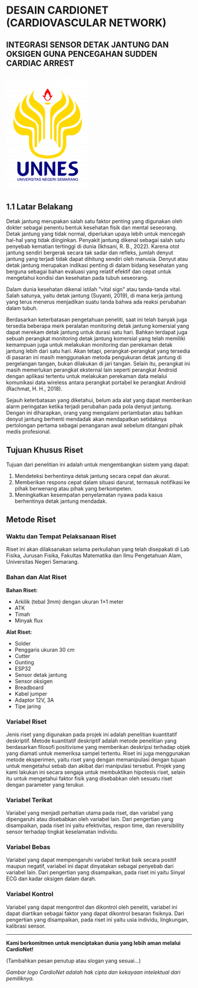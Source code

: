 # DESAIN CARDIONET (CARDIOVASCULAR NETWORK)
## INTEGRASI SENSOR DETAK JANTUNG DAN OKSIGEN GUNA PENCEGAHAN SUDDEN CARDIAC ARREST

![CardioNet Logo](https://github.com/4211421036/g4lihru/blob/main/Pemprogaman/Pemprogaman%20Sistem%20Instrumentasi/Logo-Transparan-Warna-1-225x300.png)
---

## 1.1 Latar Belakang

Detak jantung merupakan salah satu faktor penting yang digunakan oleh dokter sebagai penentu bentuk kesehatan fisik dan mental seseorang. Detak jantung yang tidak normal, diperlukan upaya lebih untuk mencegah hal-hal yang tidak diinginkan. Penyakit jantung dikenal sebagai salah satu penyebab kematian tertinggi di dunia (Ikhsani, R. B., 2022). Karena otot jantung sendiri bergerak secara tak sadar dan refleks, jumlah denyut jantung yang terjadi tidak dapat dihitung sendiri oleh manusia. Denyut atau detak jantung merupakan indikasi penting di dalam bidang kesehatan yang berguna sebagai bahan evaluasi yang relatif efektif dan cepat untuk mengetahui kondisi dan kesehatan pada tubuh seseorang.

Dalam dunia kesehatan dikenal istilah "vital sign" atau tanda-tanda vital. Salah satunya, yaitu detak jantung (Suyanti, 2019), di mana kerja jantung yang terus menerus menjadikan suatu tanda bahwa ada reaksi perubahan dalam tubuh.

Berdasarkan keterbatasan pengetahuan peneliti, saat ini telah banyak juga tersedia beberapa merk peralatan monitoring detak jantung komersial yang dapat merekam detak jantung untuk durasi satu hari. Bahkan terdapat juga sebuah perangkat monitoring detak jantung komersial yang telah memiliki kemampuan juga untuk melakukan monitoring dan perekaman detak jantung lebih dari satu hari. Akan tetapi, perangkat-perangkat yang tersedia di pasaran ini masih menggunakan metoda pengukuran detak jantung di pergelangan tangan, bukan dilakukan di jari tangan. Selain itu, perangkat ini masih memerlukan perangkat eksternal lain seperti perangkat Android dengan aplikasi tertentu untuk melakukan perekaman data melalui komunikasi data wireless antara perangkat portabel ke perangkat Android (Rachmat, H. H., 2018).

Sejauh keterbatasan yang diketahui, belum ada alat yang dapat memberikan alarm peringatan ketika terjadi perubahan pada pola denyut jantung. Dengan ini diharapkan, orang yang mengalami perlambatan atau bahkan denyut jantung berhenti mendadak akan mendapatkan setidaknya pertolongan pertama sebagai penanganan awal sebelum ditangani pihak medis profesional.

## Tujuan Khusus Riset

Tujuan dari penelitian ini adalah untuk mengembangkan sistem yang dapat:

1. Mendeteksi berhentinya detak jantung secara cepat dan akurat.
2. Memberikan respons cepat dalam situasi darurat, termasuk notifikasi ke pihak berwenang atau pihak yang berkompeten.
3. Meningkatkan kesempatan penyelamatan nyawa pada kasus berhentinya detak jantung mendadak.

## Metode Riset

### Waktu dan Tempat Pelaksanaan Riset

Riset ini akan dilaksanakan selama perkuliahan yang telah disepakati di Lab Fisika, Jurusan Fisika, Fakultas Matematika dan Ilmu Pengetahuan Alam, Universitas Negeri Semarang.

### Bahan dan Alat Riset

**Bahan Riset:**

- Arkilik (tebal 3mm) dengan ukuran 1×1 meter
- ATK
- Timah
- Minyak flux

**Alat Riset:**

- Solder
- Penggaris ukuran 30 cm
- Cutter
- Gunting
- ESP32
- Sensor detak jantung
- Sensor oksigen
- Breadboard
- Kabel jumper
- Adaptor 12V, 3A
- Tipe jaring

### Variabel Riset

Jenis riset yang digunakan pada projek ini adalah penelitian kuantitatif deskriptif. Metode kuantitatif deskriptif adalah metode penelitian yang berdasarkan filosofi positivisme yang memberikan deskripsi terhadap objek yang diamati untuk memeriksa sampel tertentu. Riset ini juga menggunakan metode eksperimen, yaitu riset yang dengan memanipulasi dengan tujuan untuk mengetahui sebab dan akibat dari manipulasi tersebut. Projek yang kami lakukan ini secara sengaja untuk membuktikan hipotesis riset, selain itu untuk mengetahui faktor fisik yang disebabkan oleh sesuatu riset dengan parameter yang terukur.

### Variabel Terikat

Variabel yang menjadi perhatian utama pada riset, dan variabel yang dipengaruhi atau disebabkan oleh variabel lain. Dari pengertian yang disampaikan, pada riset ini yaitu efektivitas, respon time, dan reversibility sensor terhadap tingkat keselamatan individu.

### Variabel Bebas

Variabel yang dapat mempengaruhi variabel terikat baik secara positif maupun negatif, variabel ini dapat dinyatakan sebagai penyebab dari variabel lain. Dari pengertian yang disampaikan, pada riset ini yaitu Sinyal ECG dan kadar oksigen dalam darah.

### Variabel Kontrol

Variabel yang dapat mengontrol dan dikontrol oleh peneliti, variabel ini dapat diartikan sebagai faktor yang dapat dikontrol besaran fisiknya. Dari pengertian yang disampaikan, pada riset ini yaitu usia individu, lingkungan, kalibrasi sensor.

---

**Kami berkomitmen untuk menciptakan dunia yang lebih aman melalui CardioNet!**

(Tambahkan pesan penutup atau slogan yang sesuai...)

_*Gambar logo CardioNet adalah hak cipta dan kekayaan intelektual dari pemiliknya.*_
